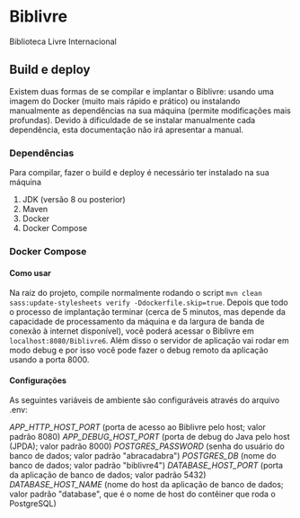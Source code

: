# Biblivre

Biblioteca Livre Internacional

## Build e deploy

Existem duas formas de se compilar e implantar o Biblivre: usando uma imagem do Docker (muito mais rápido e prático) ou instalando manualmente as dependências na sua máquina (permite modificações mais profundas). Devido à dificuldade de se instalar manualmente cada dependência, esta documentação não irá apresentar a manual.

### Dependências
Para compilar, fazer o build e deploy é necessário ter instalado na sua máquina
1. JDK (versão 8 ou posterior)
1. Maven
1. Docker
1. Docker Compose

### Docker Compose

#### Como usar

Na raiz do projeto, compile normalmente rodando o script `mvn clean sass:update-stylesheets verify -Ddockerfile.skip=true`.
Depois que todo o processo de implantação terminar (cerca de 5 minutos, mas depende da capacidade de processamento da máquina e da largura de banda de conexão à internet disponível), você poderá acessar o Biblivre em `localhost:8080/Biblivre6`. Além disso o servidor de aplicação vai rodar em modo debug e por isso você pode fazer o debug remoto da aplicação usando a porta 8000.

#### Configurações

As seguintes variáveis de ambiente são configuráveis através do arquivo .env:

*APP_HTTP_HOST_PORT* (porta de acesso ao Biblivre pelo host; valor padrão 8080)
*APP_DEBUG_HOST_PORT* (porta de debug do Java pelo host (JPDA); valor padrão 8000)
*POSTGRES_PASSWORD* (senha do usuário do banco de dados; valor padrão "abracadabra")
*POSTGRES_DB* (nome do banco de dados; valor padrão "biblivre4")
*DATABASE_HOST_PORT* (porta da aplicação de banco de dados; valor padrão 5432)
*DATABASE_HOST_NAME* (nome do host da aplicação de banco de dados; valor padrão "database", que é o nome de host do contêiner que roda o PostgreSQL)
